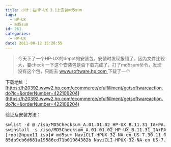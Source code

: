 ```yaml
---
title: 小计：在HP-UX 3.1上安装md5sum
tags:
  - HP-UX
  - md5sum
id: 261
categories:
  - HP-UX
date: 2011-08-12 15:28:55
---
```


> 今天下了一个HP-UX的depot的安装包，安装时发现报错了。因为文件比较大，要check 一下这个安装包是否下载完成了。打了md5sum命令，发现没有这个包，只能去 [www.software.hp.com ](http://www.software.hp.com)下载了一个

下载地址 ： [https://h20392.www2.hp.com/ecommerce/efulfillment/getsoftwareaction.do?lc=&orderNumber=422106204](https://h20392.www2.hp.com/ecommerce/efulfillment/getsoftwareaction.do?lc=&orderNumber=422106204)

验证及安装方法：
<pre class="blush: php">
swlist -d @ /iso/MD5Checksum_A.01.01.02_HP-UX_B.11.31_IA+PA.depot
swinstall -s /iso/MD5Checksum_A.01.01.02_HP-UX_B.11.31_IA+PA.depot \*
[root@hpux11 iso]# md5sum NaviCLI-HPUX-32-NA-en_US-7.30.11.0.38-1.dep 
85db9cb6d681a19586cd71b01984382b NaviCLI-HPUX-32-NA-en_US-7.30.11.0.38-1.dep
</pre>